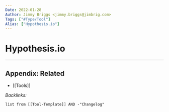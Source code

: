```yaml
---
Date: 2022-01-28
Author: Jimmy Briggs <jimmy.briggs@jimbrig.com>
Tags: ["#Type/Tool"]
Alias: ["Hypothesis.io"]
---
```


# Hypothesis.io

***

## Appendix: Related

- [[Tools]]

*Backlinks:*

```dataview
list from [[Tool-Template]] AND -"Changelog"
```